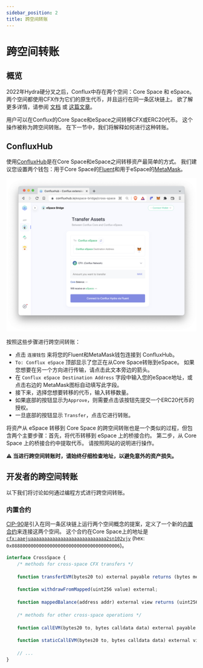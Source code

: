 ```yaml
---
sidebar_position: 2
title: 跨空间转账
---
```


# 跨空间转账

## 概览

2022年Hydra硬分叉之后，Conflux中存在两个空间：Core Space 和 eSpace。 两个空间都使用CFX作为它们的原生代币，并且运行在同一条区块链上。 欲了解更多详情，请参阅 [文档](https://hackmd.io/@thegaram/S15_VAwh5) 或 [这篇文章](https://medium.com/conflux-network/conflux-espace-a-high-level-overview-cdca29bc422a)。

用户可以在Conflux的Core Space和eSpace之间转移CFX或ERC20代币。 这个操作被称为跨空间转账。 在下一节中，我们将解释如何进行这种转账。

## ConfluxHub

使用[ConfluxHub](https://confluxhub.io/espace-bridge/cross-space)是在Core Space和eSpace之间转移资产最简单的方式。 我们建议您设置两个钱包：用于Core Space的[Fluent](https://fluentwallet.com/)和用于eSpace的[MetaMask](https://metamask.io/)。


![Locale Dropdown](./img/transferAssets.png)

按照这些步骤进行跨空间转账：

- 点击 `连接钱包` 来将您的Fluent和MetaMask钱包连接到 ConfluxHub。
- `To: Conflux eSpace` 顶部显示了您正在从Core Space转账到eSpace。 如果您想要在另一个方向进行传输，请点击此文本旁边的箭头。
- 在 `Conflux eSpace Destination Address` 字段中输入您的eSpace地址，或点击右边的 MetaMask图标自动填写此字段。
- 接下来，选择您想要转移的代币，输入转移数量。
- 如果底部的按钮显示为`Approve`，则需要点击该按钮先提交一个ERC20代币的授权。
- 一旦底部的按钮显示 `Transfer`，点击它进行转账。

将资产从 eSpace 转移到 Core Space 的跨空间转账也是一个类似的过程，但包含两个主要步骤：首先，将代币转移到 eSpace 上的桥接合约。 第二步，从 Core Space 上的桥接合约中提取代币。 请按照网站的说明进行操作。

**⚠️ 当进行跨空间转账时，请始终仔细检查地址，以避免意外的资产损失。**

## 开发者的跨空间转账

以下我们将讨论如何通过编程方式进行跨空间转账。

### 内置合约

[CIP-90](https://github.com/Conflux-Chain/CIPs/blob/master/CIPs/cip-90.md)是引入在同一条区块链上运行两个空间概念的提案，定义了一个新的[内置合约](https://hackmd.io/@thegaram/S15_VAwh5)来连接这两个空间。 这个合约在Core Space上的地址是 [`cfx:aaejuaaaaaaaaaaaaaaaaaaaaaaaaaaaa2sn102vjv`](https://confluxscan.io/address/cfx:aaejuaaaaaaaaaaaaaaaaaaaaaaaaaaaa2sn102vjv) (hex: `0x0888000000000000000000000000000000000006`)。

```js
interface CrossSpace {
    /* methods for cross-space CFX transfers */

    function transferEVM(bytes20 to) external payable returns (bytes memory output);

    function withdrawFromMapped(uint256 value) external;

    function mappedBalance(address addr) external view returns (uint256);

    /* methods for other cross-space operations */

    function callEVM(bytes20 to, bytes calldata data) external payable returns (bytes memory output);

    function staticCallEVM(bytes20 to, bytes calldata data) external view returns (bytes memory output);

    // ...
}

```
